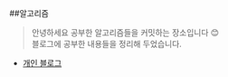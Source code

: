 ##알고리즘
>안녕하세요 공부한 알고리즘들을 커밋하는 장소입니다 😊  
>블로그에 공부한 내용들을 정리해 두었습니다.  

- [개인 블로그](https://staticclass.tistory.com/category/Algorithm)
